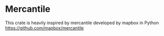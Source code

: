 # Mercantile

This crate is heavily inspired by mercantile developed by mapbox in Python https://github.com/mapbox/mercantile
